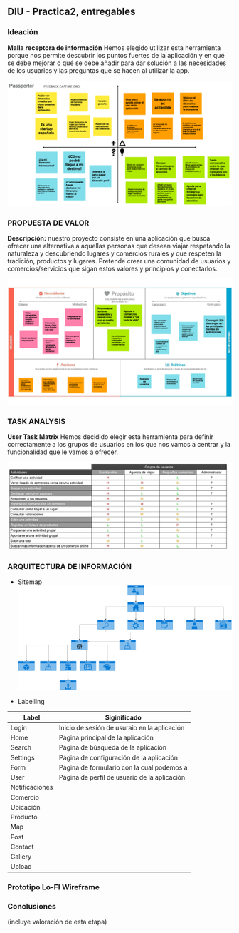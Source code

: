 ## DIU - Practica2, entregables

### Ideación 

**Malla receptora de información**
Hemos elegido utilizar esta herramienta porque nos permite descubrir los puntos fuertes 
de la aplicación y en qué se debe mejorar o qué se debe añadir para dar solución a las
necesidades de los usuarios y las preguntas que se hacen al utilizar la app.

![Malla receptora de información](Images/MallaReceptora.png)

### PROPUESTA DE VALOR

**Descripción:** nuestro proyecto consiste en una aplicación que busca ofrecer una alternativa
a aquellas personas que desean viajar respetando la naturaleza y descubriendo lugares y comercios
rurales y que respeten la tradición, productos y lugares. Pretende crear una comunidad de usuarios
y comercios/servicios que sigan estos valores y principios y conectarlos.

![Propuesta de valor](Images/PropuestaValor.png)

### TASK ANALYSIS

**User Task Matrix** 
Hemos decidido elegir esta herramienta para definir correctamente a los grupos de usuarios en los que nos
vamos a centrar y la funcionalidad que le vamos a ofrecer.

![Task Matrix](Images/TaskMatrix.jpg)

### ARQUITECTURA DE INFORMACIÓN

* Sitemap 
![Sitemap](Images/Sitemap.png)

* Labelling

| Label | Siginificado |
| -- | -- |
| Login | Inicio de sesión de usuraio en la aplicación |
| Home | Página principal de la aplicación |
| Search | Página de búsqueda de la aplicación |
| Settings | Página de configuración de la aplicación |
| Form | Página de formulario con la cual podemos a |
| User | Página de perfil de usuario de la aplicación |
| Notificaciones |  |
| Comercio |  |
| Ubicación |  |
| Producto |  |
| Map |  |
| Post |  |
| Contact |  |
| Gallery |  |
| Upload |  |

### Prototipo Lo-FI Wireframe 


### Conclusiones  
(incluye valoración de esta etapa)
